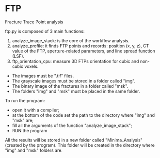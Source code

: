 # FTP
Fracture Trace Point analysis

ftp.py is composed of 3 main functions:
1) analyze_image_stack: is the core of the workflow analysis.
2) analyze_profile: it finds FTP points and records: position (x, y, z), CT value of the FTP, aperture-related parameters, and line spread function (LSF).
3) ftp_orientation_cpu: measure 3D FTPs orientation for cubic and non-cubic voxels.

- The images must be ".tif" files.
- The grayscale images must be stored in a folder called "img".
- The binary image of the fractures in a folder called "msk".
- The folders "img" and "msk" must be placed in the same folder.

To run the program:
- open it with a compiler;
- at the bottom of the code set the path to the directory where "img" and "msk" are;
- fill all the arguments of the function "analyze_image_stack";
- RUN the program

All the results will be stored in a new folder called "Minima_Analysis" (created by the program).
This folder will be created in the directory where "img" and "msk" folders are.
